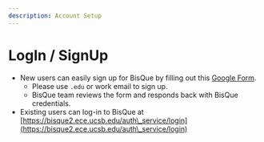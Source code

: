 ```yaml
---
description: Account Setup
---
```


# LogIn / SignUp

* New users can easily sign up for BisQue by filling out this [Google Form](https://docs.google.com/forms/d/e/1FAIpQLSfUCwOdl8Gd1KErPXbLWSPvF74ApT7M142sYQVdwluDUJXMAg/viewform).
  * Please use `.edu` or work email to sign up.
  * BisQue team reviews the form and responds back with BisQue credentials.
* Existing users can log-in to BisQue at [https://bisque2.ece.ucsb.edu/auth\_service/login](https://bisque2.ece.ucsb.edu/auth\_service/login)
